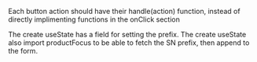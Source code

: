 Each button action should have their handle(action) function, instead of directly implimenting functions in the onClick section

The create useState has a field for setting the prefix.
The create useState also import productFocus to be able to fetch the SN prefix, then append to the form.